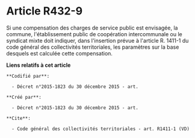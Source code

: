 # Article R432-9

Si une compensation des charges de service public est envisagée, la commune, l'établissement public de coopération
intercommunale ou le syndicat mixte doit indiquer, dans l'insertion prévue à l'article R. 1411-1 du code général des
collectivités territoriales, les paramètres sur la base desquels est calculée cette compensation.

**Liens relatifs à cet article**

	**Codifié par**:

	  - Décret n°2015-1823 du 30 décembre 2015 - art.

	**Créé par**:

	  - Décret n°2015-1823 du 30 décembre 2015 - art.

	**Cite**:

	  - Code général des collectivités territoriales - art. R1411-1 (VD)
